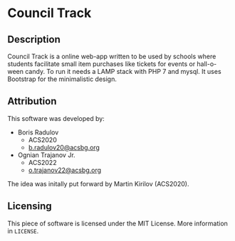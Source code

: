 # Council Track

## Description
Council Track is a online web-app written to be used by schools where students facilitate small item purchases like tickets for events or hall-o-ween candy. To run it needs a LAMP stack with PHP 7 and mysql. It uses Bootstrap for the minimalistic design.

## Attribution
This software was developed by:
* Boris Radulov
	- ACS2020
	- b.radulov20@acsbg.org
* Ognian Trajanov Jr.
	- ACS2022
	- o.trajanov22@acsbg.org

The idea was initally put forward by Martin Kirilov (ACS2020).

## Licensing
This piece of software is licensed under the MIT License. More information in `LICENSE`.
